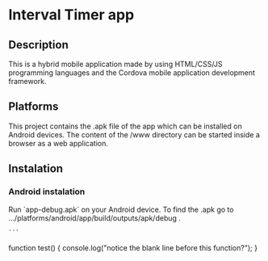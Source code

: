 # Interval Timer app

<h2>Description</h2>
<span>This is a hybrid mobile application made by using HTML/CSS/JS programming languages and the Cordova mobile application development framework.</span>

<h2>Platforms</h2>
<span>This project contains the .apk file of the app which can be installed on Android devices. The content of the /www directory can be started inside a browser as a web application.</span>
  
<h2>Instalation</h2>
  <h3>Android instalation</h3>
    <span>Run `app-debug.apk` on your Android device. To find the .apk go to  .../platforms/android/app/build/outputs/apk/debug .</span>
    
    ```
function test() {
  console.log("notice the blank line before this function?");
}
```
